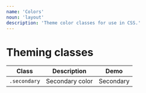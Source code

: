 ```yaml
---
name: 'Colors'
noun: 'layout'
description: 'Theme color classes for use in CSS.'
---
```


# Theming classes

| Class | Description | Demo |
| --- | --- | --- |
| `.secondary` | Secondary color | <span class="secondary">Secondary</span> |